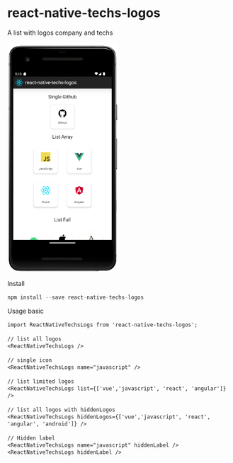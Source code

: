 # react-native-techs-logos

A list with logos company and techs

<img alt="A list with logos company and techs screenshot" width="250px" src="https://github.com/criar-art/react-native-techs-logos/blob/master/assets/screen-shoot.png" />

Install
```js
npm install --save react-native-techs-logos
```

Usage basic
```react
import ReactNativeTechsLogs from 'react-native-techs-logos';

// list all logos
<ReactNativeTechsLogs />

// single icon
<ReactNativeTechsLogs name="javascript" />

// list limited logos
<ReactNativeTechsLogs list={['vue','javascript', 'react', 'angular']} />

// list all logos with hiddenLogos
<ReactNativeTechsLogs hiddenLogos={['vue','javascript', 'react', 'angular', 'android']} />

// Hidden label
<ReactNativeTechsLogs name="javascript" hiddenLabel />
<ReactNativeTechsLogs hiddenLabel />
```
